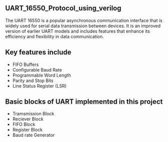 ## UART_16550_Protocol_using_verilog
The UART 16550 is a popular asynchronous communication interface that is widely used for serial data transmission between devices. It is an improved version of earlier UART models and includes features that enhance its efficiency and flexibility in data communication.


## Key features include
* FIFO Buffers
* Configurable Baud Rate
* Programmable Word Length
* Parity and Stop Bits
* Line Status Register (LSR)

## Basic blocks of UART implemented in this project
* Tramsmission Block 
* Reciever Block
* FIFO Block
* Register Block
* Baud rate Generator
 
